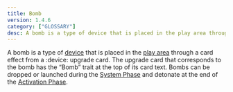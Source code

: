 ```yaml
---
title: Bomb
version: 1.4.6
category: ["GLOSSARY"]
desc: A bomb is a type of device that is placed in the play area through a card effect from a device upgrade card.
---
```


A bomb is a type of [device](/rules/Device) that is placed in the [play area](/rules/Play_Area) through a card effect from a :device: upgrade card. The upgrade card that corresponds to the bomb has the “Bomb” trait at the top of its card text. Bombs can be dropped or launched during the [System Phase](/rules/System_Phase) and detonate at the end of the [Activation Phase](/rules/Activation_Phase).
